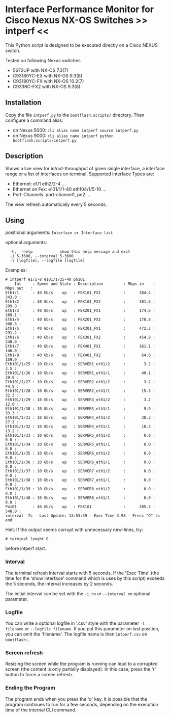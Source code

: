 # Interface Performance Monitor for Cisco Nexus NX-OS Switches >> intperf <<

This Python script is designed to be executed directly on a Cisco NEXUS switch. 

Tested on following Nexus switches
 - 5672UP with NX-OS 7.3(7)
 - C93180YC-EX with NX-OS 9.3(8)
 - C93180YC-FX with NX-OS 10.2(7)
 - C9336C-FX2 with NX-OS 9.3(8)

## Installation
Copy the file `intperf.py` to the `bootflash:scripts/` directory. Than configure a command alias:

* on Nexus 5000:
  `cli alias name intperf source intperf.py`
* on Nexus 9000:
  `cli alias name intperf python bootflash:scripts/intperf.py`
 
## Description
Shows a live view for in/out-throughput of given single interface, a interface range
or a list of interfaces on terminal.
Supported Interface Types are:
 - Ethernet: e1/1 eth2/2-4 ...
 - Ethernet on Fex: e101/1/1-40 eth104/1/5-10 ...
 - Port-Channels: port-channel1, po2 ...

The view refresh automatically every 5 seconds.

## Using
positional arguments:
  `Interface or Interface-list`

optional arguments:
```
  -h, --help            show this help message and exit
  -i 5-3600, --interval 5-3600
  -l [logfile], --logfile [logfile]
```

Examples:
```
# intperf e1/1-8 e101/1/25-40 po101
    Int     : Speed and State : Description         : Mbps in    : Mbps out   :
Eth1/1      : 40 Gb/s    up   : FEX101_FX1          :      184.4 :      343.0 :
Eth1/2      : 40 Gb/s    up   : FEX101_FX2          :      101.6 :      209.8 :
Eth1/3      : 40 Gb/s    up   : FEX201_FX1          :      174.6 :      189.1 :
Eth1/4      : 40 Gb/s    up   : FEX201_FX2          :      178.8 :      308.3 :
Eth1/5      : 40 Gb/s    up   : FEX301_FX1          :      472.2 :      291.2 :
Eth1/6      : 40 Gb/s    up   : FEX301_FX2          :      454.8 :      248.9 :
Eth1/7      : 40 Gb/s    up   : FEX401_FX1          :      161.1 :      146.0 :
Eth1/8      : 40 Gb/s    up   : FEX401_FX2          :       64.6 :      159.9 :
Eth101/1/25 : 10 Gb/s    up   : SERVER1_eth1/2      :        3.2 :        3.5 :
Eth101/1/26 : 10 Gb/s    up   : SERVER1_eth1/1      :       40.1 :       39.8 :
Eth101/1/27 : 10 Gb/s    up   : SERVER2_eth1/2      :        3.2 :       44.9 :
Eth101/1/28 : 10 Gb/s    up   : SERVER2_eth1/1      :       15.3 :       32.3 :
Eth101/1/29 : 10 Gb/s    up   : SERVER3_eth1/2      :        3.2 :       12.0 :
Eth101/1/30 : 10 Gb/s    up   : SERVER3_eth1/1      :        9.9 :       33.3 :
Eth101/1/31 : 10 Gb/s    up   : SERVER4_eth1/2      :       30.3 :       27.3 :
Eth101/1/32 : 10 Gb/s    up   : SERVER4_eth1/1      :       10.3 :       13.2 :
Eth101/1/33 : 10 Gb/s    up   : SERVER5_eth1/2      :        0.0 :        0.0 :
Eth101/1/34 : 10 Gb/s    up   : SERVER5_eth1/1      :        0.0 :        0.0 :
Eth101/1/35 : 10 Gb/s    up   : SERVER6_eth1/2      :        0.0 :        0.0 :
Eth101/1/36 : 10 Gb/s    up   : SERVER6_eth1/1      :        0.0 :        0.0 :
Eth101/1/37 : 10 Gb/s    up   : SERVER7_eth1/2      :        0.0 :        0.0 :
Eth101/1/38 : 10 Gb/s    up   : SERVER7_eth1/1      :        0.0 :        0.0 :
Eth101/1/39 : 10 Gb/s    up   : SERVER8_eth1/2      :        0.0 :        0.0 :
Eth101/1/40 : 10 Gb/s    up   : SERVER8_eth1/1      :        0.0 :        0.0 :
Po101       : 40 Gb/s    up   : FEX101              :      305.2 :      548.0 :
interval  7s - Last Update: 13:53:39 - Exec Time 3.98 - Press "Q" to end
```

Hint:
  If the output seems corrupt with unnecessary new-lines, try:
    
  `# terminal lenght 0`
  
  before intperf start.

### Interval
The terminal refresh interval starts with 5 seconds. If the 'Exec Time' (the time for the 'show interface' command which is uses by this script) exceeds the 5 seconds, the interval increases by 2 seconds. 

The initial interval can be set with the `-i nn` or `--interval nn` optional parameter.

### Logfile
You can write a optional logfile in '.csv' style with the parameter `-l filename`  or `--logfile filename`. If you put this parameter on last position, you can omit the 'filename'. The logfile name is then `ìntperf.csv` on `bootflash:`.

### Screen refresh
Resizing the screen while the program is running can lead to a corrupted screen (the content is only partially displayed). In this case, press the 'r' button to force a screen refresh.

### Ending the Program
The program ends when you press the 'q' key. It is possible that the program continues to run for a few seconds, depending on the execution time of the internal CLI command. 